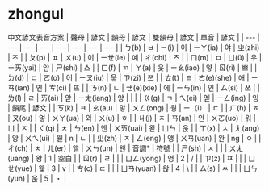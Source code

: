 # zhongul
中文諺文表音方案
| 聲母 | 諺文	| 韻母 | 諺文	| 雙韻母	| 諺文 | 單音	| 諺文 |
| --- | --- | --- | --- | --- | --- | --- | --- |
| ㄅ(b) | ㅂ | ㄧ(i) | 이 | ㄧㄚ(ia) | 야 | ㄓ(zhi) | 즈 |
| ㄆ(p) | ㅍ | ㄨ(u) | 이 | ㄧㄝ(ie) | 예 | ㄔ(chi) | 츠 | 
| ㄇ(m) | ㅁ | ㄩ(ü) | 우 | ㄧㄞ(yai) | 얃 | ㄕ(shi) | 스 | 
| ㄈ(f) | ㄲ | ㄚ(a) | 웆 | ㄧㄠ(iao) | 얗 | ㄖ(ri) | 쁘 | 
| ㄉ(d) | ㄷ | ㄛ(o) | 어 | ㄧㄡ(iu) | 욯 | ㄗ(zi) | 쯔 | 
| ㄊ(t) | ㅌ | ㄜ(e)(she) | 애 | ㄧㄢ(ian) | 옌 | ㄘ(ci) | 뜨 | 
| ㄋ(n) | ㄴ | ㄝ(e)(xie) | 에 | ㄧㄣ(in) | 인 | ㄙ(si) | 쓰 | 
| ㄌ(l) | ㄹ | ㄞ(ai) | 앋 | ㄧㄤ(iang) | 양 |  |  |
| ㄍ(g) | ㄱ | ㄟ(ei) | 엗 | ㄧㄥ(ing) | 잉 | 韻尾 | 諺文 | 
| ㄎ(k) | ㅋ | ㄠ(au) | 앟 | ㄨㄥ(ong) | 웡 | ㄧ（i） | ㄷ |
| ㄏ(h) | ㅎ | ㄡ(ou) | 엏 | ㄨㄚ(ua) | 와 | ㄨ(u) | ㅎ |
| ㄐ(j) | ㅈ | ㄢ(an) | 안 | ㄨㄛ(uo) | 워 | ㄩ | ㅈ |
| ㄑ(q) | ㅊ | ㄣ(en) | 앤 | ㄨㄞ(uai) | 왇 | ㄩㄣ | 욵 |
| ㄒ(x) | ㅅ | ㄤ(ang) | 앙 | ㄨㄟ(ui) | 웯 | n | ㄴ |
| ㄓ(zh) | ㅈ | ㄥ(eng) | 앵 | ㄨㄢ(uan) | 완 | ng | ㅇ |
| ㄔ(ch) | ㅊ | ㄦ(er) | 앨 | ㄨㄣ(un) | 왠 | 音調* | 符號 |
| ㄕ(sh) | ㅅ |  |  | ㄨㄤ(uang) | 왕 | 1 | 空白 | 
| ㄖ(r) | ㄹ |  |  | ㄩㄥ(yong) | 영 | 2 | / |
| ㄗ(z) | ㅉ |  |  | ㄩㄝ(yue) | 웾 | 3 | v |
| ㄘ(c) | ㄸ |  |  | ㄩㄢ(yuan) | 왅 | 4 | \ |
| ㄙ(s) | ㅆ |  |  | ㄩㄣ(yun) | 욵 | 5 | ・ |
